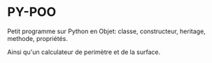 # PY-POO

Petit programme sur Python en Objet: classe, constructeur, heritage, methode, propriétés.

Ainsi qu'un calculateur de perimètre et de la surface.
